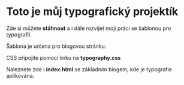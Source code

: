 # Toto je můj typografický projektík

Zde si můžete **stáhnout** a i dále rozvíjet moji práci se šablonou pro typografii.

Šablona je určena pro blogovou stránku.

CSS připojíte pomocí linku na **typography.css**

Naleznete zde i **index.html** se základním blogem, kde je typografie aplikována.